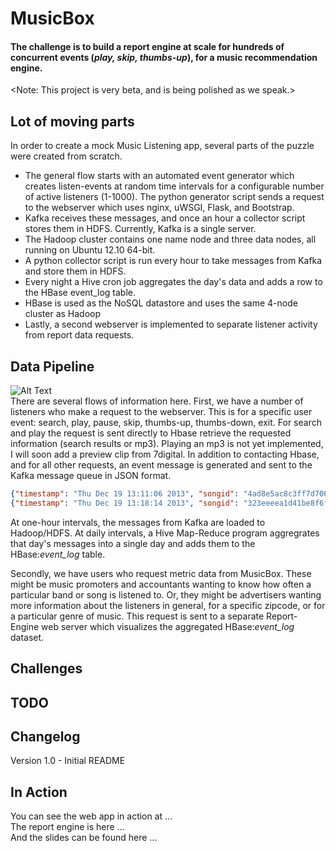 # MusicBox
#### The challenge is to build a report engine at scale for hundreds of concurrent events (*play, skip, thumbs-up*), for a music recommendation engine.
<Note: This project is very beta, and is being polished as we speak.>

## Lot of moving parts
In order to create a mock Music Listening app, several parts of the puzzle were created from scratch.   

* The general flow starts with an automated event generator which creates listen-events at random time intervals for a configurable number of active listeners (1-1000).  The python generator script sends a request to the webserver which uses nginx, uWSGI, Flask, and Bootstrap. 
* Kafka receives these messages, and once an hour a collector script stores them in HDFS.  Currently, Kafka is a single server.
* The Hadoop cluster contains one name node and three data nodes, all running on Ubuntu 12.10 64-bit.
* A python collector script is run every hour to take messages from Kafka and store them in HDFS.  
* Every night a Hive cron job aggregates the day's data and adds a row to the HBase event_log table.
* HBase is used as the NoSQL datastore and uses the same 4-node cluster as Hadoop
* Lastly, a second webserver is implemented to separate listener activity from report data requests.



## Data Pipeline
![Alt Text](https://github.com/talldave/MusicBox/blob/master/WebServer/www/musicbox/slides/img/insight_data_pipeline.png "Data Pipeline")  
There are several flows of information here.  First, we have a number of listeners who make a request to the webserver.  This is for a specific user event: search, play, pause, skip, thumbs-up, thumbs-down, exit.   For search and play the request is sent directly to Hbase retrieve the requested information (search results or mp3).  Playing an mp3 is not yet implemented, I will soon add a preview clip from 7digital.
In addition to contacting Hbase, and for all other requests, an event message is generated and sent to the Kafka message queue in JSON format.  

```JSON
{"timestamp": "Thu Dec 19 13:11:06 2013", "songid": "4ad8e5ac8c3ff7d706b3221d8692ceb2", "uid": "8c24dbaf-e50e-4b47-9fd6-da426752b6d4", "ip4": "248.132.126.127", "event": "tup"}
{"timestamp": "Thu Dec 19 13:18:14 2013", "songid": "323eeeea1d41be8f6f12fe28b9037d6c", "uid": "8c24dbaf-e50e-4b47-9fd6-da426752b6d4", "ip4": "248.132.126.127", "event": "play"} 
```   
At one-hour intervals, the messages from Kafka are loaded to Hadoop/HDFS.  At daily intervals, a Hive Map-Reduce program aggregrates that day's messages into a single day and adds them to the HBase:*event_log* table.

Secondly, we have users who request metric data from MusicBox.  These might be music promoters and accountants wanting to know how often a particular band or song is listened to.  Or, they might be advertisers wanting more information about the listeners in general, for a specific zipcode, or for a particular genre of music.  This request is sent to a separate Report-Engine web server which visualizes the aggregated HBase:*event_log* dataset.

## Challenges
## TODO
## Changelog
Version 1.0 - Initial README
## In Action
You can see the web app in action at ...  
The report engine is here ...  
And the slides can be found here ...  

